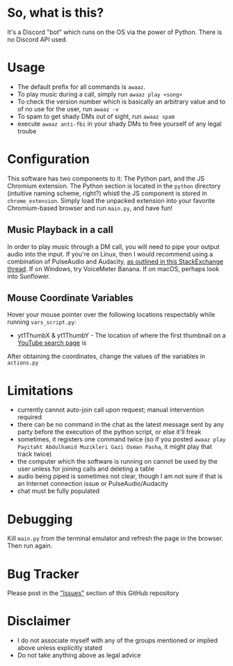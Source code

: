 # So, what is this?
It's a Discord "bot" which runs on the OS via the power of Python. There is no Discord API used.

# Usage
* The default prefix for all commands is `awaaz`.
* To play music during a call, simply run `awaaz play <song>`
* To check the version number which is basically an arbitrary value and to of no use for the user, run `awaaz -v`
* To spam to get shady DMs out of sight, run `awaaz spam`
* execute `awaaz anti-fbi` in your shady DMs to free yourself of any legal troube

# Configuration
This software has two components to it: The Python part, and the JS Chromium extension. The Python section is located in the `python` directory (intuitive naming scheme, right?) whistl the JS component is stored in `chrome_extension`. Simply load the unpacked extension into your favorite Chromium-based browser and run `main.py`, and have fun!

## Music Playback in a call
In order to play music through a DM call, you will need to pipe your output audio into the input. If you're on Linux, then I would recommend using a combination of PulseAudio and Audacity, [as outlined in this StackExchange thread](https://unix.stackexchange.com/questions/82259/how-to-pipe-audio-output-to-mic-input). If on Windows, try VoiceMeter Banana. If on macOS, perhaps look into Sunflower.

## Mouse Coordinate Variables
Hover your mouse pointer over the following locations respectably while running `vars_script.py`:

* yt1ThumbX & yt1ThumbY - The location of where the first thumbnail on a [YouTube search page](https://www.youtube.com/results?search_query=omar+waseem+pov+street+photography) is

After obtaining the coordinates, change the values of the variables in `actions.py`

# Limitations
* currently cannot auto-join call upon request; manual intervention required
* there can be no command in the chat as the latest message sent by any party before the execution of the python script, or else it'll freak
* sometimes, it registers one command twice (so if you posted `awaaz play Payitaht Abdulhamid Muzikleri Gazi Osman Pasha`, it might play that track twice)
* the computer which the software is running on cannot be used by the user unless for joining calls and deleting a table
* audio being piped is sometimes not clear, though I am not sure if that is an Internet connection issue or PulseAudio/Audacity
* chat must be fully populated

# Debugging
Kill `main.py` from the terminal emulator and refresh the page in the browser. Then run again.

# Bug Tracker
Please post in the ["Issues"](https://github.com/ansarirayyan/awaaz/issues) section of this GitHub repository

# Disclaimer
* I do not associate myself with any of the groups mentioned or implied above unless explicitly stated
* Do not take anything above as legal advice
